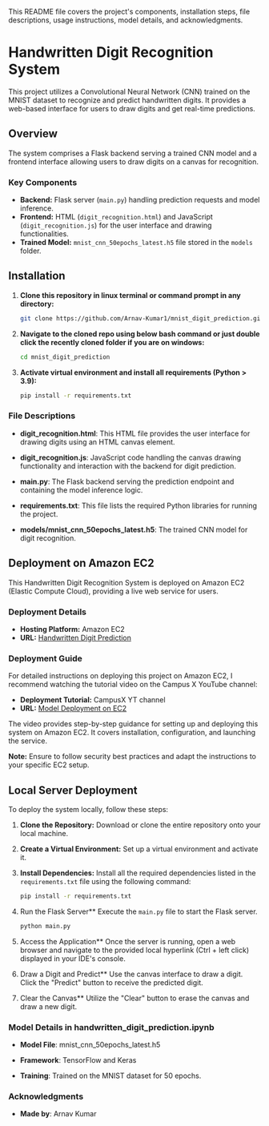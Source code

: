 This README file covers the project's components, installation steps, file descriptions, usage instructions, model details, and acknowledgments.

# Handwritten Digit Recognition System

This project utilizes a Convolutional Neural Network (CNN) trained on the MNIST dataset to recognize and predict handwritten digits. It provides a web-based interface for users to draw digits and get real-time predictions.

## Overview

The system comprises a Flask backend serving a trained CNN model and a frontend interface allowing users to draw digits on a canvas for recognition.

### Key Components

- **Backend:** Flask server (`main.py`) handling prediction requests and model inference.
- **Frontend:** HTML (`digit_recognition.html`) and JavaScript (`digit_recognition.js`) for the user interface and drawing functionalities.
- **Trained Model:** `mnist_cnn_50epochs_latest.h5` file stored in the `models` folder.

## Installation

1. **Clone this repository in linux terminal or command prompt in any directory:**

    ```bash
    git clone https://github.com/Arnav-Kumar1/mnist_digit_prediction.git
    ```

2. **Navigate to the cloned repo using below bash command or just double click the recently cloned folder if you are on windows:**

    ```bash
    cd mnist_digit_prediction
    ```

3. **Activate virtual environment and install all requirements (Python > 3.9):**

    ```bash
    pip install -r requirements.txt
    ```


### File Descriptions

- **digit_recognition.html**: This HTML file provides the user interface for drawing digits using an HTML canvas element.

- **digit_recognition.js**: JavaScript code handling the canvas drawing functionality and interaction with the backend for digit prediction.

- **main.py**: The Flask backend serving the prediction endpoint and containing the model inference logic.

- **requirements.txt**: This file lists the required Python libraries for running the project.

- **models/mnist_cnn_50epochs_latest.h5**: The trained CNN model for digit recognition.


## Deployment on Amazon EC2

This Handwritten Digit Recognition System is deployed on Amazon EC2 (Elastic Compute Cloud), providing a live web service for users.

### Deployment Details

- **Hosting Platform:** Amazon EC2
- **URL:** [Handwritten Digit Prediction](https://urlzs.com/eS5jY)

### Deployment Guide

For detailed instructions on deploying this project on Amazon EC2, I recommend watching the tutorial video on the Campus X YouTube channel:

- **Deployment Tutorial:** CampusX YT channel
- **URL:** [Model Deployment on EC2](https://www.youtube.com/watch?v=_rwNTY5Mn40)

The video provides step-by-step guidance for setting up and deploying this system on Amazon EC2. It covers installation, configuration, and launching the service.

**Note:** Ensure to follow security best practices and adapt the instructions to your specific EC2 setup.



## Local Server Deployment

To deploy the system locally, follow these steps:

1. **Clone the Repository:** Download or clone the entire repository onto your local machine.

2. **Create a Virtual Environment:** Set up a virtual environment and activate it.

3. **Install Dependencies:** Install all the required dependencies listed in the `requirements.txt` file using the following command:

   ```bash
   pip install -r requirements.txt

4. Run the Flask Server**
     Execute the `main.py` file to start the Flask server.
   ```bash
   python main.py

5. Access the Application**
Once the server is running, open a web browser and navigate to the provided local hyperlink (Ctrl + left click) displayed in your IDE's console.

6. Draw a Digit and Predict**
Use the canvas interface to draw a digit. Click the "Predict" button to receive the predicted digit.

7. Clear the Canvas**
Utilize the "Clear" button to erase the canvas and draw a new digit.





### Model Details in handwritten_digit_prediction.ipynb

- **Model File**: mnist_cnn_50epochs_latest.h5

- **Framework**: TensorFlow and Keras

- **Training**: Trained on the MNIST dataset for 50 epochs.

### Acknowledgments

- **Made by**: Arnav Kumar

